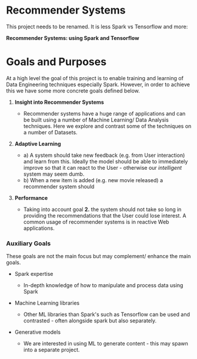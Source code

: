 Recommender Systems
===========================

This project needs to be renamed.
It is less Spark vs Tensorflow and more:

**Recommender Systems: using Spark and Tensorflow**


Goals and Purposes
==========================

At a high level the  goal of this project is to enable training and learning of
Data Engineering techniques especially Spark. However, in order to achieve
this we have some more concrete goals defined below.

1. **Insight into Recommender Systems**
    - Recommender systems have a huge range of applications and can be built
  using a number of Machine Learning/ Data Analysis techniques.
  Here we explore and contrast some of the techniques on a number of Datasets.

2. **Adaptive Learning**
    - a) A system should take new feedback (e.g. from User interaction) and learn from this. Ideally the model
  should be able to immediately improve so that it can react to the User - otherwise
  our *intelligent* system may seem dumb.
    - b) When a new item is added (e.g. new movie released) a recommender system should

3. **Performance**
    - Taking into account goal **2.** the system should not take so long in
    providing the recommendations that the User could lose interest. A common
    usage of recommender systems is in reactive Web applications.

### Auxiliary Goals

These goals are not the main focus but may complement/ enhance the main goals.

- Spark expertise
    - In-depth knowledge of how to manipulate and process data using Spark

- Machine Learning libraries
    - Other ML libraries than Spark's such as Tensorflow can be used and
     contrasted - often alongside spark but also separately.

- Generative models
    - We are interested in using ML to generate content - this may spawn
     into a separate project.




